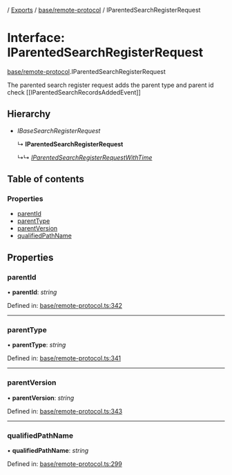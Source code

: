 [](../README.md) / [Exports](../modules.md) / [base/remote-protocol](../modules/base_remote_protocol.md) / IParentedSearchRegisterRequest

# Interface: IParentedSearchRegisterRequest

[base/remote-protocol](../modules/base_remote_protocol.md).IParentedSearchRegisterRequest

The parented search register request adds the parent type and parent id
check [[IParentedSearchRecordsAddedEvent]]

## Hierarchy

* *IBaseSearchRegisterRequest*

  ↳ **IParentedSearchRegisterRequest**

  ↳↳ [*IParentedSearchRegisterRequestWithTime*](client_internal_testing.iparentedsearchregisterrequestwithtime.md)

## Table of contents

### Properties

- [parentId](base_remote_protocol.iparentedsearchregisterrequest.md#parentid)
- [parentType](base_remote_protocol.iparentedsearchregisterrequest.md#parenttype)
- [parentVersion](base_remote_protocol.iparentedsearchregisterrequest.md#parentversion)
- [qualifiedPathName](base_remote_protocol.iparentedsearchregisterrequest.md#qualifiedpathname)

## Properties

### parentId

• **parentId**: *string*

Defined in: [base/remote-protocol.ts:342](https://github.com/onzag/itemize/blob/55e63f2c/base/remote-protocol.ts#L342)

___

### parentType

• **parentType**: *string*

Defined in: [base/remote-protocol.ts:341](https://github.com/onzag/itemize/blob/55e63f2c/base/remote-protocol.ts#L341)

___

### parentVersion

• **parentVersion**: *string*

Defined in: [base/remote-protocol.ts:343](https://github.com/onzag/itemize/blob/55e63f2c/base/remote-protocol.ts#L343)

___

### qualifiedPathName

• **qualifiedPathName**: *string*

Defined in: [base/remote-protocol.ts:299](https://github.com/onzag/itemize/blob/55e63f2c/base/remote-protocol.ts#L299)
